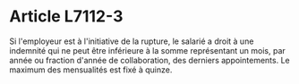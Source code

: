 # Article L7112-3

Si l'employeur est à l'initiative de la rupture, le salarié a droit à une indemnité qui ne peut être inférieure à la somme représentant un mois, par année ou fraction d'année de collaboration, des derniers appointements. Le maximum des mensualités est fixé à quinze.